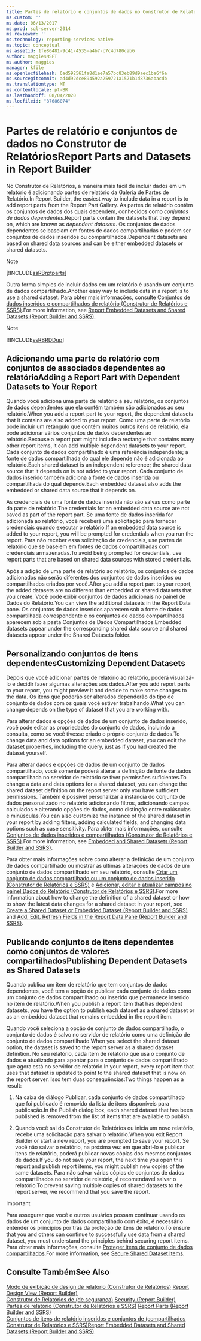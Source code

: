 ```yaml
---
title: Partes de relatório e conjuntos de dados no Construtor de Relatórios | Microsoft Docs
ms.custom: ''
ms.date: 06/13/2017
ms.prod: sql-server-2014
ms.reviewer: ''
ms.technology: reporting-services-native
ms.topic: conceptual
ms.assetid: 1fe86481-9c41-4535-a4b7-c7c4d780cab6
author: maggiesMSFT
ms.author: maggies
manager: kfile
ms.openlocfilehash: 6ad592561fa8d1ee7a57bc83eb89d9aec1ba6f6a
ms.sourcegitcommit: ad4d92dce894592a259721a1571b1d8736abacdb
ms.translationtype: MT
ms.contentlocale: pt-BR
ms.lasthandoff: 08/04/2020
ms.locfileid: "87686074"
---
```

# <a name="report-parts-and-datasets-in-report-builder"></a><span data-ttu-id="51cc4-102">Partes de relatório e conjuntos de dados no Construtor de Relatórios</span><span class="sxs-lookup"><span data-stu-id="51cc4-102">Report Parts and Datasets in Report Builder</span></span>
  <span data-ttu-id="51cc4-103">No Construtor de Relatórios, a maneira mais fácil de incluir dados em um relatório é adicionando partes de relatório da Galeria de Partes de Relatório.</span><span class="sxs-lookup"><span data-stu-id="51cc4-103">In Report Builder, the easiest way to include data in a report is to add report parts from the Report Part Gallery.</span></span> <span data-ttu-id="51cc4-104">As partes de relatório contêm os conjuntos de dados dos quais dependem, conhecidos como *conjuntos de dados dependentes*.</span><span class="sxs-lookup"><span data-stu-id="51cc4-104">Report parts contain the datasets that they depend on, which are known as *dependent datasets*.</span></span> <span data-ttu-id="51cc4-105">Os conjuntos de dados dependentes se baseiam em fontes de dados compartilhadas e podem ser conjuntos de dados inseridos ou compartilhados.</span><span class="sxs-lookup"><span data-stu-id="51cc4-105">Dependent datasets are based on shared data sources and can be either embedded datasets or shared datasets.</span></span>  
  
> [!NOTE]  
>  [!INCLUDE[ssRBrptparts](../../includes/ssrbrptparts-md.md)]  
  
 <span data-ttu-id="51cc4-106">Outra forma simples de incluir dados em um relatório é usando um conjunto de dados compartilhado.</span><span class="sxs-lookup"><span data-stu-id="51cc4-106">Another easy way to include data in a report is to use a shared dataset.</span></span> <span data-ttu-id="51cc4-107">Para obter mais informações, consulte [Conjuntos de dados inseridos e compartilhados de relatório &#40;Construtor de Relatórios e SSRS&#41;](report-embedded-datasets-and-shared-datasets-report-builder-and-ssrs.md).</span><span class="sxs-lookup"><span data-stu-id="51cc4-107">For more information, see [Report Embedded Datasets and Shared Datasets &#40;Report Builder and SSRS&#41;](report-embedded-datasets-and-shared-datasets-report-builder-and-ssrs.md).</span></span>  
  
> [!NOTE]  
>  [!INCLUDE[ssRBRDDup](../../includes/ssrbrddup-md.md)]  
  
##  <a name="adding-a-report-part-with-dependent-datasets-to-your-report"></a><a name="Adding"></a><span data-ttu-id="51cc4-108">Adicionando uma parte de relatório com conjuntos de associados dependentes ao relatório</span><span class="sxs-lookup"><span data-stu-id="51cc4-108">Adding a Report Part with Dependent Datasets to Your Report</span></span>  
 <span data-ttu-id="51cc4-109">Quando você adiciona uma parte de relatório a seu relatório, os conjuntos de dados dependentes que ela contém também são adicionados ao seu relatório.</span><span class="sxs-lookup"><span data-stu-id="51cc4-109">When you add a report part to your report, the dependent datasets that it contains are also added to your report.</span></span> <span data-ttu-id="51cc4-110">Como uma parte de relatório pode incluir um retângulo que contém muitos outros itens de relatório, ela pode adicionar vários conjuntos de dados dependentes ao relatório.</span><span class="sxs-lookup"><span data-stu-id="51cc4-110">Because a report part might include a rectangle that contains many other report items, it can add multiple dependent datasets to your report.</span></span> <span data-ttu-id="51cc4-111">Cada conjunto de dados compartilhado é uma referência independente; a fonte de dados compartilhada do qual ele depende não é adicionada ao relatório.</span><span class="sxs-lookup"><span data-stu-id="51cc4-111">Each shared dataset is an independent reference; the shared data source that it depends on is not added to your report.</span></span> <span data-ttu-id="51cc4-112">Cada conjunto de dados inserido também adiciona a fonte de dados inserida ou compartilhada do qual depende.</span><span class="sxs-lookup"><span data-stu-id="51cc4-112">Each embedded dataset also adds the embedded or shared data source that it depends on.</span></span>  
  
 <span data-ttu-id="51cc4-113">As credenciais de uma fonte de dados inserida não são salvas como parte da parte de relatório.</span><span class="sxs-lookup"><span data-stu-id="51cc4-113">The credentials for an embedded data source are not saved as part of the report part.</span></span> <span data-ttu-id="51cc4-114">Se uma fonte de dados inserida for adicionada ao relatório, você receberá uma solicitação para fornecer credenciais quando executar o relatório.</span><span class="sxs-lookup"><span data-stu-id="51cc4-114">If an embedded data source is added to your report, you will be prompted for credentials when you run the report.</span></span> <span data-ttu-id="51cc4-115">Para não receber essa solicitação de credenciais, use partes de relatório que se baseiem em fontes de dados compartilhadas com credenciais armazenadas.</span><span class="sxs-lookup"><span data-stu-id="51cc4-115">To avoid being prompted for credentials, use report parts that are based on shared data sources with stored credentials.</span></span>  
  
 <span data-ttu-id="51cc4-116">Após a adição de uma parte de relatório ao relatório, os conjuntos de dados adicionados não serão diferentes dos conjuntos de dados inseridos ou compartilhados criados por você.</span><span class="sxs-lookup"><span data-stu-id="51cc4-116">After you add a report part to your report, the added datasets are no different than embedded or shared datasets that you create.</span></span> <span data-ttu-id="51cc4-117">Você pode exibir conjuntos de dados adicionais no painel de Dados do Relatório.</span><span class="sxs-lookup"><span data-stu-id="51cc4-117">You can view the additional datasets in the Report Data pane.</span></span> <span data-ttu-id="51cc4-118">Os conjuntos de dados inseridos aparecem sob a fonte de dados compartilhada correspondente e os conjuntos de dados compartilhados aparecem sob a pasta Conjuntos de Dados Compartilhados.</span><span class="sxs-lookup"><span data-stu-id="51cc4-118">Embedded datasets appear under the corresponding shared data source and shared datasets appear under the Shared Datasets folder.</span></span>  
  
  
##  <a name="customizing-dependent-datasets"></a><a name="Customizing"></a><span data-ttu-id="51cc4-119">Personalizando conjuntos de itens dependentes</span><span class="sxs-lookup"><span data-stu-id="51cc4-119">Customizing Dependent Datasets</span></span>  
 <span data-ttu-id="51cc4-120">Depois que você adicionar partes de relatório ao relatório, poderá visualizá-lo e decidir fazer algumas alterações aos dados.</span><span class="sxs-lookup"><span data-stu-id="51cc4-120">After you add report parts to your report, you might preview it and decide to make some changes to the data.</span></span> <span data-ttu-id="51cc4-121">Os itens que poderão ser alterados dependerão do tipo de conjunto de dados com os quais você estiver trabalhando.</span><span class="sxs-lookup"><span data-stu-id="51cc4-121">What you can change depends on the type of dataset that you are working with.</span></span>  
  
 <span data-ttu-id="51cc4-122">Para alterar dados e opções de dados de um conjunto de dados inserido, você pode editar as propriedades do conjunto de dados, incluindo a consulta, como se você tivesse criado o próprio conjunto de dados.</span><span class="sxs-lookup"><span data-stu-id="51cc4-122">To change data and data options for an embedded dataset, you can edit the dataset properties, including the query, just as if you had created the dataset yourself.</span></span>  
  
 <span data-ttu-id="51cc4-123">Para alterar dados e opções de dados de um conjunto de dados compartilhado, você somente poderá alterar a definição de fonte de dados compartilhada no servidor de relatório se tiver permissões suficientes.</span><span class="sxs-lookup"><span data-stu-id="51cc4-123">To change a data and data options for a shared dataset, you can change the shared dataset definition on the report server only you have sufficient permissions.</span></span> <span data-ttu-id="51cc4-124">Também é possível personalizar a instância do conjunto de dados personalizado no relatório adicionando filtros, adicionando campos calculados e alterando opções de dados, como distinção entre maiúsculas e minúsculas.</span><span class="sxs-lookup"><span data-stu-id="51cc4-124">You can also customize the instance of the shared dataset in your report by adding filters, adding calculated fields, and changing data options such as case sensitivity.</span></span> <span data-ttu-id="51cc4-125">Para obter mais informações, consulte [Conjuntos de dados inseridos e compartilhados &#40;Construtor de Relatórios e SSRS&#41;](embedded-and-shared-datasets-report-builder-and-ssrs.md).</span><span class="sxs-lookup"><span data-stu-id="51cc4-125">For more information, see [Embedded and Shared Datasets &#40;Report Builder and SSRS&#41;](embedded-and-shared-datasets-report-builder-and-ssrs.md).</span></span>  
  
 <span data-ttu-id="51cc4-126">Para obter mais informações sobre como alterar a definição de um conjunto de dados compartilhado ou mostrar as últimas alterações de dados de um conjunto de dados compartilhado em seu relatório, consulte [Criar um conjunto de dados compartilhado ou um conjunto de dados inserido &#40;Construtor de Relatórios e SSRS&#41;](create-a-shared-dataset-or-embedded-dataset-report-builder-and-ssrs.md) e [Adicionar, editar e atualizar campos no painel Dados do Relatório &#40;Construtor de Relatórios e SSRS&#41;](add-edit-refresh-fields-in-the-report-data-pane-report-builder-and-ssrs.md).</span><span class="sxs-lookup"><span data-stu-id="51cc4-126">For more information about how to change the definition of a shared dataset or how to show the latest data changes for a shared dataset in your report, see [Create a Shared Dataset or Embedded Dataset &#40;Report Builder and SSRS&#41;](create-a-shared-dataset-or-embedded-dataset-report-builder-and-ssrs.md) and [Add, Edit, Refresh Fields in the Report Data Pane &#40;Report Builder and SSRS&#41;](add-edit-refresh-fields-in-the-report-data-pane-report-builder-and-ssrs.md).</span></span>  
  
  
##  <a name="publishing-dependent-datasets-as-shared-datasets"></a><a name="Publishing"></a><span data-ttu-id="51cc4-127">Publicando conjuntos de itens dependentes como conjuntos de valores compartilhados</span><span class="sxs-lookup"><span data-stu-id="51cc4-127">Publishing Dependent Datasets as Shared Datasets</span></span>  
 <span data-ttu-id="51cc4-128">Quando publica um item de relatório que tem conjuntos de dados dependentes, você tem a opção de publicar cada conjunto de dados como um conjunto de dados compartilhado ou inserido que permanece inserido no item de relatório.</span><span class="sxs-lookup"><span data-stu-id="51cc4-128">When you publish a report item that has dependent datasets, you have the option to publish each dataset as a shared dataset or as an embedded dataset that remains embedded in the report item.</span></span>  
  
 <span data-ttu-id="51cc4-129">Quando você seleciona a opção de conjunto de dados compartilhado, o conjunto de dados é salvo no servidor de relatório como uma definição de conjunto de dados compartilhado.</span><span class="sxs-lookup"><span data-stu-id="51cc4-129">When you select the shared dataset option, the dataset is saved to the report server as a shared dataset definition.</span></span> <span data-ttu-id="51cc4-130">No seu relatório, cada item de relatório que usa o conjunto de dados é atualizado para apontar para o conjunto de dados compartilhado que agora está no servidor de relatório.</span><span class="sxs-lookup"><span data-stu-id="51cc4-130">In your report, every report item that uses that dataset is updated to point to the shared dataset that is now on the report server.</span></span> <span data-ttu-id="51cc4-131">Isso tem duas consequências:</span><span class="sxs-lookup"><span data-stu-id="51cc4-131">Two things happen as a result:</span></span>  
  
1.  <span data-ttu-id="51cc4-132">Na caixa de diálogo Publicar, cada conjunto de dados compartilhado que foi publicado é removido da lista de itens disponíveis para publicação.</span><span class="sxs-lookup"><span data-stu-id="51cc4-132">In the Publish dialog box, each shared dataset that has been published is removed from the list of items that are available to publish.</span></span>  
  
2.  <span data-ttu-id="51cc4-133">Quando você sai do Construtor de Relatórios ou inicia um novo relatório, recebe uma solicitação para salvar o relatório.</span><span class="sxs-lookup"><span data-stu-id="51cc4-133">When you exit Report Builder or start a new report, you are prompted to save your report.</span></span> <span data-ttu-id="51cc4-134">Se você não salvar o relatório, na próxima vez em que abri-lo e publicar itens de relatório, poderá publicar novas cópias dos mesmos conjuntos de dados.</span><span class="sxs-lookup"><span data-stu-id="51cc4-134">If you do not save your report, the next time you open this report and publish report items, you might publish new copies of the same datasets.</span></span> <span data-ttu-id="51cc4-135">Para não salvar várias cópias de conjuntos de dados compartilhados no servidor de relatório, é recomendável salvar o relatório.</span><span class="sxs-lookup"><span data-stu-id="51cc4-135">To prevent saving multiple copies of shared datasets to the report server, we recommend that you save the report.</span></span>  
  
> [!IMPORTANT]  
>  <span data-ttu-id="51cc4-136">Para assegurar que você e outros usuários possam continuar usando os dados de um conjunto de dados compartilhado com êxito, é necessário entender os princípios por trás da proteção de itens de relatório.</span><span class="sxs-lookup"><span data-stu-id="51cc4-136">To ensure that you and others can continue to successfully use data from a shared dataset, you must understand the principles behind securing report items.</span></span> <span data-ttu-id="51cc4-137">Para obter mais informações, consulte [Proteger itens de conjunto de dados compartilhados](../security/secure-shared-dataset-items.md).</span><span class="sxs-lookup"><span data-stu-id="51cc4-137">For more information, see [Secure Shared Dataset Items](../security/secure-shared-dataset-items.md).</span></span>  
  
  
## <a name="see-also"></a><span data-ttu-id="51cc4-138">Consulte Também</span><span class="sxs-lookup"><span data-stu-id="51cc4-138">See Also</span></span>  
 <span data-ttu-id="51cc4-139">[Modo de exibição de design de relatório &#40;Construtor de Relatórios&#41;](../report-builder/report-design-view-report-builder.md) </span><span class="sxs-lookup"><span data-stu-id="51cc4-139">[Report Design View &#40;Report Builder&#41;](../report-builder/report-design-view-report-builder.md) </span></span>  
 <span data-ttu-id="51cc4-140">[Construtor de Relatórios de &#40;de segurança&#41;](../report-builder/security-report-builder.md) </span><span class="sxs-lookup"><span data-stu-id="51cc4-140">[Security &#40;Report Builder&#41;](../report-builder/security-report-builder.md) </span></span>  
 <span data-ttu-id="51cc4-141">[Partes de relatório &#40;Construtor de Relatórios e SSRS&#41;](../report-parts-report-builder-and-ssrs.md) </span><span class="sxs-lookup"><span data-stu-id="51cc4-141">[Report Parts &#40;Report Builder and SSRS&#41;](../report-parts-report-builder-and-ssrs.md) </span></span>  
 [<span data-ttu-id="51cc4-142">Conjuntos de itens de relatório inseridos e conjuntos de &#40;compartilhados Construtor de Relatórios e SSRS&#41;</span><span class="sxs-lookup"><span data-stu-id="51cc4-142">Report Embedded Datasets and Shared Datasets &#40;Report Builder and SSRS&#41;</span></span>](report-embedded-datasets-and-shared-datasets-report-builder-and-ssrs.md)  
  
  
